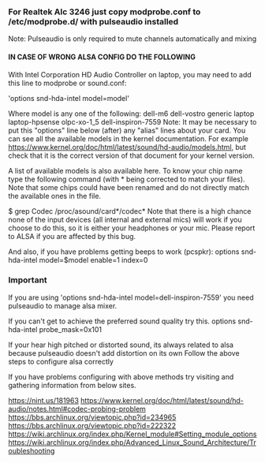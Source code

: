 ### For Realtek Alc 3246 just copy modprobe.conf to /etc/modprobe.d/ with pulseaudio installed
Note: Pulseaudio is only required to mute channels automatically and mixing

#### IN CASE OF WRONG ALSA CONFIG DO THE FOLLOWING ####

With Intel Corporation HD Audio Controller on laptop, you may need to add this line to modprobe or sound.conf:

'options snd-hda-intel model=model'

Where model is any one of the following:
dell-m6
dell-vostro
generic
laptop
laptop-hpsense
olpc-xo-1_5
dell-inspiron-7559
Note: It may be necessary to put this "options" line below (after) any "alias" lines about your card.
You can see all the available models in the kernel documentation. For example https://www.kernel.org/doc/html/latest/sound/hd-audio/models.html, but check that it is the correct version of that document for your kernel version.

A list of available models is also available here. To know your chip name type the following command (with * being corrected to match your files). Note that some chips could have been renamed and do not directly match the available ones in the file.

$ grep Codec /proc/asound/card*/codec*
Note that there is a high chance none of the input devices (all internal and external mics) will work if you choose to do this, so it is either your headphones or your mic. Please report to ALSA if you are affected by this bug.

And also, if you have problems getting beeps to work (pcspkr):
options snd-hda-intel model=$model enable=1 index=0

### Important ###
If you are using 'options snd-hda-intel model=dell-inspiron-7559'  you need pulseaudio to manage alsa mixer.

If you can't get to achieve the preferred sound quality try this.
options snd-hda-intel probe_mask=0x101 


If your hear high pitched or distorted sound, its always related to alsa because pulseaudio doesn't add distortion on its own
Follow the above steps to configure alsa correctly

If you have problems configuring with above methods try visiting and gathering information from below sites.

https://nint.us/181963
https://www.kernel.org/doc/html/latest/sound/hd-audio/notes.html#codec-probing-problem
https://bbs.archlinux.org/viewtopic.php?id=234965
https://bbs.archlinux.org/viewtopic.php?id=222322
https://wiki.archlinux.org/index.php/Kernel_module#Setting_module_options
https://wiki.archlinux.org/index.php/Advanced_Linux_Sound_Architecture/Troubleshooting
